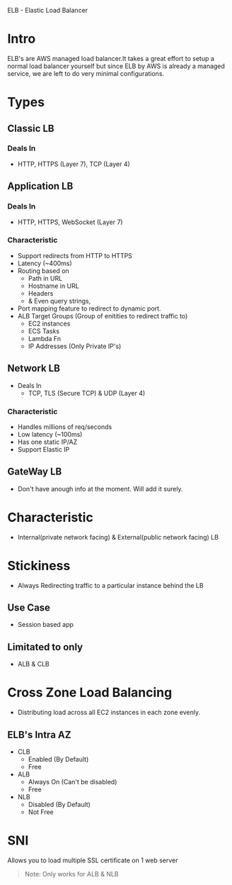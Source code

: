 ELB - Elastic Load Balancer
# Intro
ELB's are AWS managed load balancer.It takes a great effort to setup a normal load balancer yourself but since ELB by AWS is already a managed service, we are left to do very minimal configurations.
# Types
## Classic LB
### Deals In
  - HTTP, HTTPS (Layer 7), TCP (Layer 4)
## Application LB
### Deals In
  - HTTP, HTTPS, WebSocket (Layer 7)
### Characteristic
  - Support redirects from HTTP to HTTPS
  - Latency (~400ms)
  - Routing based on
    - Path in URL
    - Hostname in URL
    - Headers
    - & Even query strings,
  - Port mapping feature to redirect to dynamic port.
  - ALB Target Groups (Group of enitities to redirect traffic to)
    - EC2 instances
    - ECS Tasks
    - Lambda Fn
    - IP Addresses (Only Private IP's)
## Network LB
- Deals In
  - TCP, TLS (Secure TCP) & UDP (Layer 4)
### Characteristic
  - Handles millions of req/seconds
  - Low latency (~100ms)
  - Has one static IP/AZ
  - Support Elastic IP
## GateWay LB
- Don't have anough info at the moment. Will add it surely.
# Characteristic
- Internal(private network facing) & External(public network facing) LB
# Stickiness
- Always Redirecting traffic to a particular instance behind the LB
## Use Case
- Session based app
## Limitated to only
- ALB & CLB
# Cross Zone Load Balancing
- Distributing load across all EC2 instances in each zone evenly.
## ELB's Intra AZ
- CLB
  - Enabled (By Default)
  - Free
- ALB
  - Always On (Can't be disabled)
  - Free
- NLB
  - Disabled (By Default)
  - Not Free
# SNI
Allows you to load multiple SSL certificate on 1 web server
> Note: Only works for ALB & NLB